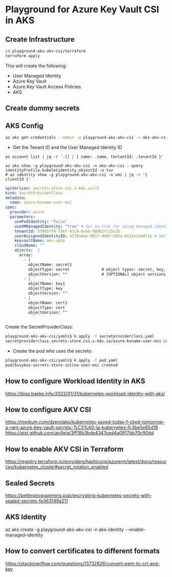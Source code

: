 # Playground for Azure Key Vault CSI in AKS

## Create Infrastructure

```sh
cd playground-aks-akv-csi/terraform
terraform apply
```

This will create the following:
- User Managed Identity
- Azure Key Vault
- Azure Key Vault Access Policies
- AKS


## Create dummy secrets


## AKS Config

```sh
az aks get-credentials --admin -g playground-aks-akv-csi -n aks-akv-csi --overwrite-existing
```

- Get the Tenant ID and the User Managed Identity ID
```
az account list | jq -r '.[] | { name: .name, tentantId: .tenantId }'

az aks show -g playground-aks-akv-csi -n aks-akv-csi --query identityProfile.kubeletidentity.objectId -o tsv
# az identity show -g playground-aks-akv-csi -n umi | jq -r '{ clientId }'
```

```yaml
apiVersion: secrets-store.csi.x-k8s.io/v1
kind: SecretProviderClass
metadata:
  name: azure-kvname-user-msi
spec:
  provider: azure
  parameters:
    usePodIdentity: "false"
    useVMManagedIdentity: "true" # Set to true for using managed identity
    tenantId: 570057f4-73ef-41c8-bcbb-08db2fc15c2b
    userAssignedIdentityID: 4578adae-9017-4607-b95a-6532e3a94f16 # Set the clientID of the user-assigned managed identity to use
    keyvaultName: akv-xpto
    cloudName: ""
    objects:  |
      array:
        - |
          objectName: secret1
          objectType: secret              # object types: secret, key, or cert
          objectVersion: ""               # [OPTIONAL] object versions, default to latest if empty
        - |
          objectName: key1
          objectType: key
          objectVersion: ""
        - |
          objectName: cert1
          objectType: cert
          objectVersion: ""
        
```

Create the SecretProviderClass:
```sh
playground-aks-akv-csi/yamls$ k apply -f secretproviderclass.yaml 
secretproviderclass.secrets-store.csi.x-k8s.io/azure-kvname-user-msi created
```

- Create the pod who uses the secrets:
```sh
playground-aks-akv-csi/yamls$ k apply -f pod.yaml 
pod/busybox-secrets-store-inline-user-msi created
```

## How to configure Workload Identity in AKS
https://blog.baeke.info/2022/01/31/kubernetes-workload-identity-with-aks/

## How to configure AKV CSI
https://medium.com/dzerolabs/kubernetes-saved-today-f-cked-tomorrow-a-rant-azure-key-vault-secrets-%C3%A0-la-kubernetes-fc3be5e65d18
https://gist.github.com/avillela/3ff18b3bde4347ced4a0917bb70c90dd


## How to enable AKV CSI in Terraform
https://registry.terraform.io/providers/hashicorp/azurerm/latest/docs/resources/kubernetes_cluster#secret_rotation_enabled


## Sealed Secrets
https://betterprogramming.pub/encrypting-kubernetes-secrets-with-sealed-secrets-fe363149a211


## AKS Identity

az aks create -g playground-aks-akv-csi -n aks-identity --enable-managed-identity 

## How to convert certificates to different formats
https://stackoverflow.com/questions/13732826/convert-pem-to-crt-and-key

